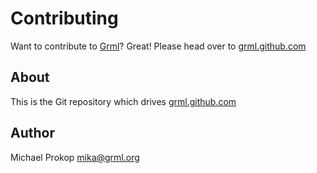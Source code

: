 Contributing
============

Want to contribute to [Grml](https://grml.org/)? Great! Please head over to [grml.github.com](https//grml.github.com/)

About
-----

This is the Git repository which drives [grml.github.com](https://grml.github.com/)

Author
------

Michael Prokop <mika@grml.org>
